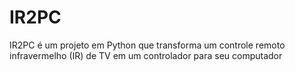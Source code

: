 # IR2PC
IR2PC é um projeto em Python que transforma um controle remoto infravermelho (IR) de TV em um controlador para seu computador
